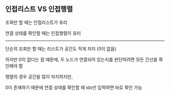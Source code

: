 ## 인접리스트 VS 인접행렬

조회만 할 때는 인접리스트가 유리

연결 상태를 확인할 때는 인접행렬이 유리

---

단순히 조회만 할 때는 리스트가 공간도 적게 차지 (0이 없음)

하지만 0이 없다는 점 때문에, 두 노드가 연결되어 있는지를 판단하려면 모든 간선을 확인해야 함



행렬의 경우 공간을 많이 차지하지만,

0이 존재하기 때문에 연결 상태를 확인할 때 idx만 입력하면 바로 확인 가능
